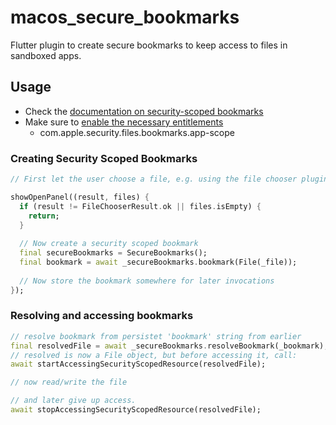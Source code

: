# macos_secure_bookmarks

Flutter plugin to create secure bookmarks to keep access to files in sandboxed apps.


## Usage

* Check the [documentation on security-scoped bookmarks](https://developer.apple.com/library/archive/documentation/Security/Conceptual/AppSandboxDesignGuide/AppSandboxInDepth/AppSandboxInDepth.html#//apple_ref/doc/uid/TP40011183-CH3-SW16)
* Make sure to [enable the necessary entitlements](https://developer.apple.com/library/archive/documentation/Miscellaneous/Reference/EntitlementKeyReference/Chapters/EnablingAppSandbox.html#//apple_ref/doc/uid/TP40011195-CH4-SW18)
    * com.apple.security.files.bookmarks.app-scope

### Creating Security Scoped Bookmarks

```dart
// First let the user choose a file, e.g. using the file chooser plugin.

showOpenPanel((result, files) {
  if (result != FileChooserResult.ok || files.isEmpty) {
    return;
  }
  
  // Now create a security scoped bookmark
  final secureBookmarks = SecureBookmarks();
  final bookmark = await _secureBookmarks.bookmark(File(_file));
  
  // Now store the bookmark somewhere for later invocations
});
```

### Resolving and accessing bookmarks

```dart
// resolve bookmark from persistet 'bookmark' string from earlier
final resolvedFile = await _secureBookmarks.resolveBookmark(_bookmark);
// resolved is now a File object, but before accessing it, call:
await startAccessingSecurityScopedResource(resolvedFile);

// now read/write the file

// and later give up access.
await stopAccessingSecurityScopedResource(resolvedFile);

```

